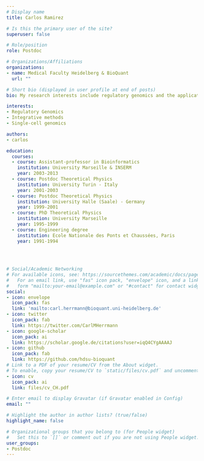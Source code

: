 ```yaml
---
# Display name
title: Carlos Ramirez

# Is this the primary user of the site?
superuser: false

# Role/position
role: Postdoc

# Organizations/Affiliations
organizations:
- name: Medical Faculty Heidelberg & BioQuant
  url: ""

# Short bio (displayed in user profile at end of posts)
bio: My research interests include regulatory genomics and the application of ML to biomedical data.

interests:
- Regulatory Genomics
- Integrative methods
- Single-cell genomics

authors:
- carlos

education:
  courses:
  - course: Assistant-professor in Bioinformatics
    institution: University Marseille & INSERM
    year: 2003-2013
  - course: Postdoc Theoretical Physics
    institution: University Turin - Italy
    year: 2001-2003
  - course: Postdoc Theoretical Physics
    institution: University Halle (Saale) - Germany
    year: 1999-2001
  - course: PhD Theoretical Physics
    institution: University Marseille
    year: 1995-1999
  - course: Engineering degree
    institution: Ecole Nationale des Ponts et Chaussées, Paris
    year: 1991-1994
  
 
  

# Social/Academic Networking
# For available icons, see: https://sourcethemes.com/academic/docs/page-builder/#icons
#   For an email link, use "fas" icon pack, "envelope" icon, and a link in the
#   form "mailto:your-email@example.com" or "#contact" for contact widget.
social:
- icon: envelope
  icon_pack: fas
  link: 'mailto:carl.herrmann@bioquant.uni-heidelberg.de'
- icon: twitter
  icon_pack: fab
  link: https://twitter.com/CarlMHerrmann
- icon: google-scholar
  icon_pack: ai
  link: https://scholar.google.de/citations?user=iqQ4CYgAAAAJ
- icon: github
  icon_pack: fab
  link: https://github.com/hdsu-bioquant
# Link to a PDF of your resume/CV from the About widget.
# To enable, copy your resume/CV to `static/files/cv.pdf` and uncomment the lines below.
- icon: cv
  icon_pack: ai
  link: files/cv_CH.pdf

# Enter email to display Gravatar (if Gravatar enabled in Config)
email: ""

# Highlight the author in author lists? (true/false)
highlight_name: false

# Organizational groups that you belong to (for People widget)
#   Set this to `[]` or comment out if you are not using People widget.
user_groups:
- Postdoc
---
```


